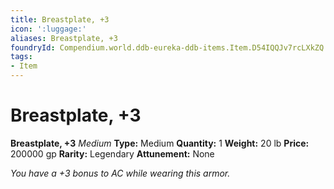 ```yaml
---
title: Breastplate, +3
icon: ':luggage:'
aliases: Breastplate, +3
foundryId: Compendium.world.ddb-eureka-ddb-items.Item.D54IQQJv7rcLXkZQ
tags:
- Item
---
```


# Breastplate, +3

**Breastplate, +3**
_Medium_
**Type:** Medium
**Quantity:** 1
**Weight:** 20 lb
**Price:** 200000 gp
**Rarity:** Legendary
**Attunement:** None

*You have a +3 bonus to AC while wearing this armor.*